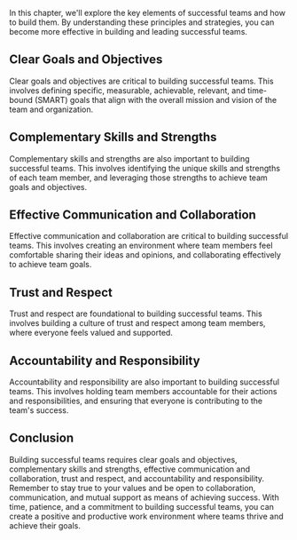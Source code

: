 
In this chapter, we'll explore the key elements of successful teams and how to build them. By understanding these principles and strategies, you can become more effective in building and leading successful teams.

Clear Goals and Objectives
--------------------------

Clear goals and objectives are critical to building successful teams. This involves defining specific, measurable, achievable, relevant, and time-bound (SMART) goals that align with the overall mission and vision of the team and organization.

Complementary Skills and Strengths
----------------------------------

Complementary skills and strengths are also important to building successful teams. This involves identifying the unique skills and strengths of each team member, and leveraging those strengths to achieve team goals and objectives.

Effective Communication and Collaboration
-----------------------------------------

Effective communication and collaboration are critical to building successful teams. This involves creating an environment where team members feel comfortable sharing their ideas and opinions, and collaborating effectively to achieve team goals.

Trust and Respect
-----------------

Trust and respect are foundational to building successful teams. This involves building a culture of trust and respect among team members, where everyone feels valued and supported.

Accountability and Responsibility
---------------------------------

Accountability and responsibility are also important to building successful teams. This involves holding team members accountable for their actions and responsibilities, and ensuring that everyone is contributing to the team's success.

Conclusion
----------

Building successful teams requires clear goals and objectives, complementary skills and strengths, effective communication and collaboration, trust and respect, and accountability and responsibility. Remember to stay true to your values and be open to collaboration, communication, and mutual support as means of achieving success. With time, patience, and a commitment to building successful teams, you can create a positive and productive work environment where teams thrive and achieve their goals.

